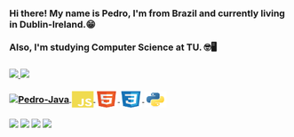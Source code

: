<h3> Hi there! My name is Pedro, I'm from Brazil and currently living in Dublin-Ireland.😁 <br><br>
Also, I'm studying Computer Science at TU. 🤓🖥️ <h3>
  
  <div>
  <a href="https://github.com/wenceslaupedro">
  <img height="145em" src="https://github-readme-stats.vercel.app/api?username=wenceslaupedro&show_icons=true&theme=dark&include_all_commits=true&count_private=true"/>
  <img height="145em" src="https://github-readme-stats.vercel.app/api/top-langs/?username=wenceslaupedro&layout=compact&langs_count=16&theme=dark"/>
</div>
  
  <div style="display: inline_block"><br>
   
  <img align="center" alt="Pedro-Java" height="33" width="42" src="https://cdn.jsdelivr.net/gh/devicons/devicon/icons/java/java-original.svg">
  <img align="center" alt="Rafa-Js" height="30" width="40" src="https://raw.githubusercontent.com/devicons/devicon/master/icons/javascript/javascript-plain.svg">
  <img align="center" alt="Rafa-HTML" height="30" width="40" src="https://raw.githubusercontent.com/devicons/devicon/master/icons/html5/html5-original.svg">
  <img align="center" alt="Rafa-CSS" height="30" width="40" src="https://raw.githubusercontent.com/devicons/devicon/master/icons/css3/css3-original.svg">
  <img align="center" alt="Rafa-Python" height="30" width="40" src="https://raw.githubusercontent.com/devicons/devicon/master/icons/python/python-original.svg">                 <br><br>
 
</div>
    
   <div> 
  <a href="https://www.instagram.com/pepewenceslau/" target="_blank"><img src="https://img.shields.io/badge/-Instagram-%23E4405F?style=for-the-badge&logo=instagram&logoColor=white" target="_blank"></a>
 	<a href="discordapp.com/users/#Pepe0055" target="_blank"><img src="https://img.shields.io/badge/Discord-7289DA?style=for-the-badge&logo=discord&logoColor=white" target="_blank"></a> 
  <a href = "mailto:pedro.wenceslau@gmail.com"><img src="https://img.shields.io/badge/-Gmail-%23333?style=for-the-badge&logo=gmail&logoColor=white" target="_blank"></a>
  <a href="https://www.linkedin.com/in/pedro-wenceslau-01a309101" target="_blank"><img src="https://img.shields.io/badge/-LinkedIn-%230077B5?style=for-the-badge&logo=linkedin&logoColor=white" target="_blank"></a> 
